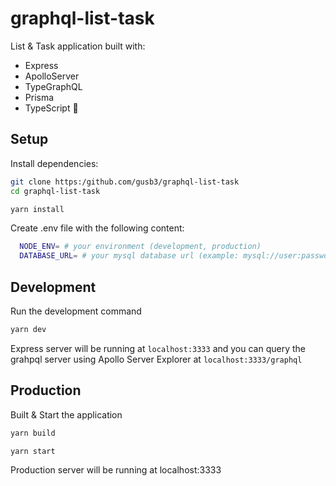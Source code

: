 # graphql-list-task

List & Task application built with:

- Express
- ApolloServer
- TypeGraphQL
- Prisma
- TypeScript 💪

## Setup

Install dependencies:

```bash
git clone https:/github.com/gusb3/graphql-list-task
cd graphql-list-task

yarn install
```

Create .env file with the following content:

```bash
  NODE_ENV= # your environment (development, production)
  DATABASE_URL= # your mysql database url (example: mysql://user:password@host:port/database)
```

## Development

Run the development command

```bash
yarn dev
```

Express server will be running at ```localhost:3333``` and you can query the grahpql server using Apollo Server Explorer at ```localhost:3333/graphql```

## Production

Built & Start the application

```bash
yarn build

yarn start
```

Production server will be running at localhost:3333
